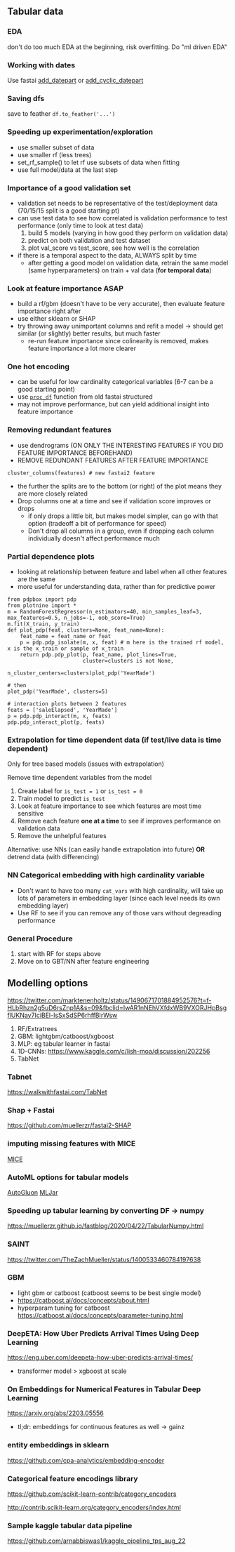 ## Tabular data

### EDA

don't do too much EDA at the beginning, risk overfitting. Do "ml driven EDA"

### Working with dates

Use fastai [add_datepart](https://docs.fast.ai/tabular.transform.html#add_datepart) or [add_cyclic_datepart](https://docs.fast.ai/tabular.transform.html#add_cyclic_datepart)

### Saving dfs
save to feather `df.to_feather('...')`

### Speeding up experimentation/exploration

- use smaller subset of data
- use smaller rf (less trees)
- set_rf_sample() to let rf use subsets of data when fitting
- use full model/data at the last step

### Importance of a good validation set
- validation set needs to be representative of the test/deployment data (70/15/15 split is a good starting pt)
- can use test data to see how correlated is validation performance to test performance (only time to look at test data)
  1. build 5 models (varying in how good they perform on validation data)
  2. predict on both validation and test dataset
  3. plot val_score vs test_score, see how well is the correlation
- if there is a temporal aspect to the data, ALWAYS split by time
  - after getting a good model on validation data, retrain the same model (same hyperparameters) on train + val data (**for temporal data**)

### Look at feature importance ASAP
- build a rf/gbm (doesn't have to be very accurate), then evaluate feature importance right after
- use either sklearn or SHAP
- try throwing away unimportant columns and refit a model -> should get similar (or slightly) better results, but much faster
  - re-run feature importance since colinearity is removed, makes feature importance a lot more clearer
  
### One hot encoding
- can be useful for low cardinality categorical variables (6-7 can be a good starting point)
- use [`proc_df`](https://github.com/fastai/fastai/blob/master/old/fastai/structured.py) function from old fastai structured
- may not improve performance, but can yield additional insight into feature importance

### Removing redundant features
- use dendrograms (ON ONLY THE INTERESTING FEATURES IF YOU DID FEATURE IMPORTANCE BEFOREHAND)
- REMOVE REDUNDANT FEATURES AFTER FEATURE IMPORTANCE
```
cluster_columns(features) # new fastai2 feature
```
- the further the splits are to the bottom (or right) of the plot means they are more closely related
- Drop columns one at a time and see if validation score improves or drops
  - if only drops a little bit, but makes model simpler, can go with that option (tradeoff a bit of performance for speed)
  - Don't drop all columns in a group, even if dropping each column individually doesn't affect performance much
  
### Partial dependence plots
- looking at relationship between feature and label when all other features are the same
- more useful for understanding data, rather than for predictive power
```
from pdpbox import pdp
from plotnine import *
m = RandomForestRegressor(n_estimators=40, min_samples_leaf=3, max_features=0.5, n_jobs=-1, oob_score=True)
m.fit(X_train, y_train)
def plot_pdp(feat, clusters=None, feat_name=None):
    feat_name = feat_name or feat
    p = pdp.pdp_isolate(m, x, feat) # m here is the trained rf model, x is the x_train or sample of x_train
    return pdp.pdp_plot(p, feat_name, plot_lines=True, 
                        cluster=clusters is not None, 
                        n_cluster_centers=clusters)plot_pdp('YearMade')
                        
# then
plot_pdp('YearMade', clusters=5) 

# interaction plots between 2 features
feats = ['saleElapsed', 'YearMade']
p = pdp.pdp_interact(m, x, feats)
pdp.pdp_interact_plot(p, feats)
```

### Extrapolation for time dependent data (if test/live data is time dependent)

Only for tree based models (issues with extrapolation)

Remove time dependent variables from the model
1. Create label for `is_test = 1` or `is_test = 0`
2. Train model to predict `is_test`
3. Look at feature importance to see which features are most time sensitive
4. Remove each feature **one at a time** to see if improves performance on validation data
5. Remove the unhelpful features

Alternative: use NNs (can easily handle extrapolation into future) **OR** detrend data (with differencing)

### NN Categorical embedding with high cardinality variable

- Don't want to have too many `cat_vars` with high cardinality, will take up lots of parameters in embedding layer (since each level needs its own embedding layer)
- Use RF to see if you can remove any of those vars without degreading performance

### General Procedure
1. start with RF for steps above
2. Move on to GBT/NN after feature engineering

## Modelling options
https://twitter.com/marktenenholtz/status/1490671701884952576?t=f-HLbRhzn2g5uD6rsZnp1A&s=09&fbclid=IwAR1nNEhVXfdxWB9VXORJHpBsgflUKNay7IciBEl-IsSxSdSP6rhffBIrWsw

1. RF/Extratrees
2. GBM: lightgbm/catboost/xgboost
3. MLP: eg tabular learner in fastai
4. 1D-CNNs: https://www.kaggle.com/c/lish-moa/discussion/202256
5. TabNet 

### Tabnet
https://walkwithfastai.com/TabNet

### Shap + Fastai

https://github.com/muellerzr/fastai2-SHAP 

### imputing missing features with MICE
[MICE](https://github.com/AnotherSamWilson/miceForest)

### AutoML options for tabular models
[AutoGluon](https://auto.gluon.ai/stable/index.html)
[MLJar](https://github.com/mljar/mljar-supervised)

### Speeding up tabular learning by converting DF -> numpy
https://muellerzr.github.io/fastblog/2020/04/22/TabularNumpy.html

### SAINT 
https://twitter.com/TheZachMueller/status/1400533460784197638

### GBM
- light gbm or catboost (catboost seems to be best single model)
- https://catboost.ai/docs/concepts/about.html
- hyperparam tuning for catboost https://catboost.ai/docs/concepts/parameter-tuning.html

### DeepETA: How Uber Predicts Arrival Times Using Deep Learning 
https://eng.uber.com/deepeta-how-uber-predicts-arrival-times/

- transformer model > xgboost at scale

### On Embeddings for Numerical Features in Tabular Deep Learning
https://arxiv.org/abs/2203.05556

- tl;dr: embeddings for continuous features as well -> gainz

### entity embeddings in sklearn
https://github.com/cpa-analytics/embedding-encoder


### Categorical feature encodings library
https://github.com/scikit-learn-contrib/category_encoders

http://contrib.scikit-learn.org/category_encoders/index.html

### Sample kaggle tabular data pipeline 
https://github.com/arnabbiswas1/kaggle_pipeline_tps_aug_22
